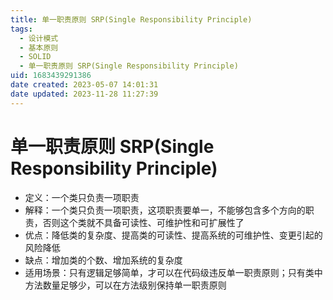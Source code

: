 ```yaml
---
title: 单一职责原则 SRP(Single Responsibility Principle)
tags: 
  - 设计模式
  - 基本原则
  - SOLID
  - 单一职责原则 SRP(Single Responsibility Principle)
uid: 1683439291386
date created: 2023-05-07 14:01:31
date updated: 2023-11-28 11:27:39
---
```


# 单一职责原则 SRP(Single Responsibility Principle)

- 定义：一个类只负责一项职责
- 解释：一个类只负责一项职责，这项职责要单一，不能够包含多个方向的职责，否则这个类就不具备可读性、可维护性和可扩展性了
- 优点：降低类的复杂度、提高类的可读性、提高系统的可维护性、变更引起的风险降低
- 缺点：增加类的个数、增加系统的复杂度
- 适用场景：只有逻辑足够简单，才可以在代码级违反单一职责原则；只有类中方法数量足够少，可以在方法级别保持单一职责原则
